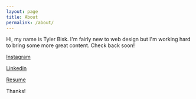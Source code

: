 ```yaml
---
layout: page
title: About
permalink: /about/
---
```


Hi, my name is Tyler Bisk. I'm fairly new to web design but I'm working hard to bring some more great content.  Check back soon!


[Instagram](http://www.instagram.com/tylerbisk "Instagram")

[Linkedin](http://www.linkedin.com/in/tylerbisk "Linkedin")

[Resume](https://github.com/tylerbisk/tylerbisk.github.io/raw/master/Files/resumenew.pdf "Resume")

Thanks!

